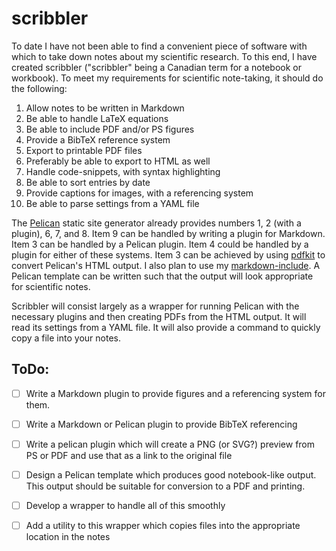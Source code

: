 # scribbler
To date I have not been able to find a convenient piece of software with which
to take down notes about my scientific research. To this end, I have created
scribbler ("scribbler" being a Canadian term for a notebook or workbook). To
meet my requirements for scientific note-taking, it should do the following:

1. Allow notes to be written in Markdown
2. Be able to handle LaTeX equations
3. Be able to include PDF and/or PS figures
4. Provide a BibTeX reference system
5. Export to printable PDF files
6. Preferably be able to export to HTML as well
7. Handle code-snippets, with syntax highlighting
8. Be able to sort entries by date
9. Provide captions for images, with a referencing system
1. Be able to parse settings from a YAML file

The [Pelican](http://blog.getpelican.com/) static site generator already
provides numbers 1, 2 (with a plugin), 6, 7, and 8. Item 9 can be handled
by writing a plugin for Markdown. Item 3 can be handled by a Pelican plugin.
Item 4 could be handled by a plugin for either of these systems. Item 3 can
be achieved by using [pdfkit](https://github.com/JazzCore/python-pdfkit) to
convert Pelican's HTML output. I also plan to use my
[markdown-include](https://github.com/cmacmackin/markdown-include). A Pelican
template can be written such that the output will look appropriate for
scientific notes.

Scribbler will consist largely as a wrapper for running Pelican with the
necessary plugins and then creating PDFs from the HTML output. It will read
its settings from a YAML file. It will
also provide a command to quickly copy a file into your notes.

## ToDo:
- [ ] Write a Markdown plugin to provide figures and a referencing system
      for them.
- [ ] Write a Markdown or Pelican plugin to provide BibTeX referencing
- [ ] Write a pelican plugin which will create a PNG (or SVG?) preview from
      PS or PDF and use that as a link to the original file
- [ ] Design a Pelican template which produces good notebook-like output. This
      output should be suitable for conversion to a PDF and printing.
- [ ] Develop a wrapper to handle all of this smoothly
- [ ] Add a utility to this wrapper which copies files into the appropriate
      location in the notes

